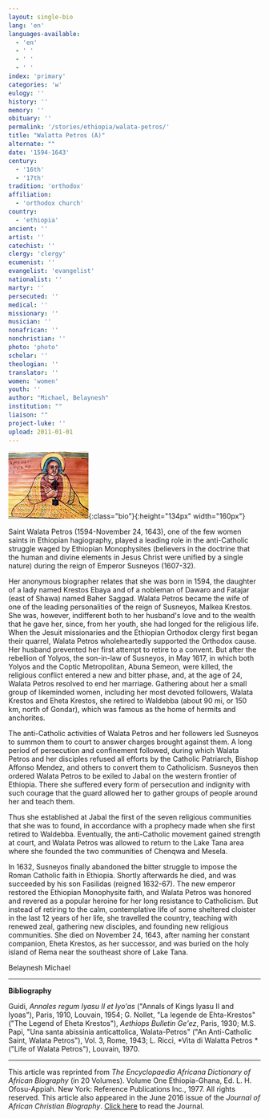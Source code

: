 ```yaml
---
layout: single-bio
lang: 'en'
languages-available:
  - 'en'
  - ' '
  - ' '
  - ' '
index: 'primary'
categories: 'w'
eulogy: ''
history: ''
memory: ''
obituary: ''
permalink: '/stories/ethiopia/walata-petros/'
title: "Walatta Petros (A)"
alternate: ""
date: '1594-1643'
century:
  - '16th'
  - '17th'
tradition: 'orthodox'
affiliation:
  - 'orthodox church'
country:
  - 'ethiopia'
ancient: ''
artist: ''
catechist: ''
clergy: 'clergy'
ecumenist: ''
evangelist: 'evangelist'
nationalist: ''
martyr: ''
persecuted: ''
medical: ''
missionary: ''
musician: ''
nonafrican: ''
nonchristian: ''
photo: 'photo'
scholar: ''
theologian: ''
translator: ''
women: 'women'
youth: ''
author: "Michael, Belaynesh"
institution: ""
liaison: ""
project-luke: ''
upload: 2011-01-01
---
```


![Walatta Petros](/images/bio-pics/ethiopia/walata-petros/walatta-petros-sm.jpg){:class="bio"}{:height="134px" width="160px"}

Saint Walata Petros (1594-November 24, 1643), one of the few women saints in Ethiopian hagiography, played a leading role in the anti-Catholic struggle waged by Ethiopian Monophysites (believers in the doctrine that the human and divine elements in Jesus Christ were unified by a single nature) during the reign of Emperor Susneyos (1607-32).

Her anonymous biographer relates that she was born in 1594, the daughter of a lady named Krestos Ebaya and of a nobleman of Dawaro and Fatajar (east of Shawa) named Baher Saggad. Walata Petros became the wife of one of the leading personalities of the reign of Susneyos, Malkea Krestos. She was, however, indifferent both to her husband's love and to the wealth that he gave her, since, from her youth, she had longed for the religious life. When the Jesuit missionaries and the Ethiopian Orthodox clergy first began their quarrel, Walata Petros wholeheartedly supported the Orthodox cause. Her husband prevented her first attempt to retire to a convent. But after the rebellion of Yolyos, the son-in-law of Susneyos, in May 1617, in which both Yolyos and the Coptic Metropolitan, Abuna Semeon, were killed, the religious conflict entered a new and bitter phase, and, at the age of 24, Walata Petros resolved to end her marriage. Gathering about her a small group of likeminded women, including her most devoted followers, Walata Krestos and Eheta Krestos, she retired to Waldebba (about 90 mi, or 150 km, north of Gondar), which was famous as the home of hermits and anchorites.

The anti-Catholic activities of Walata Petros and her followers led Susneyos to summon them to court to answer charges brought against them. A long period of persecution and confinement followed, during which Walata Petros and her disciples refused all efforts by the Catholic Patriarch, Bishop Affonso Mendez, and others to convert them to Catholicism. Susneyos then ordered Walata Petros to be exiled to Jabal on the western frontier of Ethiopia. There she suffered every form of persecution and indignity with such courage that the guard allowed her to gather groups of people around her and teach them.

Thus she established at Jabal the first of the seven religious communities that she was to found, in accordance with a prophecy made when she first retired to Waldebba. Eventually, the anti-Catholic movement gained strength at court, and Walata Petros was allowed to return to the Lake Tana area where she founded the two communities of Chenqwa and Mesela.

In 1632, Susneyos finally abandoned the bitter struggle to impose the Roman Catholic faith in Ethiopia. Shortly afterwards he died, and was succeeded by his son Fasilidas (reigned 1632-67). The new emperor restored the Ethiopian Monophysite faith, and Walata Petros was honored and revered as a popular heroine for her long resistance to Catholicism. But instead of retiring to the calm, contemplative life of some sheltered cloister in the last 12 years of her life, she travelled the country, teaching with renewed zeal, gathering new disciples, and founding new religious communities. She died on November 24, 1643, after naming her constant companion, Eheta Krestos, as her successor, and was buried on the holy island of Rema near the southeast shore of Lake Tana.

Belaynesh Michael

---

**Bibliography**

Guidi, *Annales regum Iyasu II et Iyo'as* ("Annals of Kings Iyasu II and Iyoas"), Paris, 1910, Louvain, 1954; G. Nollet, "La legende de Ehta-Krestos" ("The Legend of Eheta Krestos"), *Aethiops Bulletin Ge'ez*, Paris, 1930; M.S. Papi, "Una santa abissinia anticattolica, Walata-Petros" ("An Anti-Catholic Saint, Walata Petros"), Vol. 3, Rome, 1943; L. Ricci, *Vita di Walatta Petros *("Life of Walata Petros"), Louvain, 1970.

---

This article was reprinted from *The Encyclopaedia Africana Dictionary of African Biography* (in 20 Volumes). Volume One Ethiopia-Ghana, Ed. L. H. Ofosu-Appiah. New York: Reference Publications Inc., 1977. All rights reserved. This article also appeared in the June 2016 issue of the *Journal of African Christian Biography*. [Click here](http://www.dacb.org/journal-acb-issues.html) to read the Journal.
